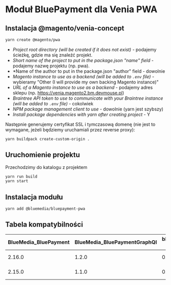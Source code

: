 # Moduł BluePayment dla Venia PWA 


## Instalacja @magento/venia-concept

```bash
yarn create @magento/pwa
```
- *Project root directory (will be created if it does not exist)* - podajemy ścieżkę, gdzie ma się znaleźć projekt.
- *Short name of the project to put in the package.json "name" field* - podajemy nazwę projektu (np. pwa).
- *Name of the author to put in the package.json "author" field - dowolnie
- *Magento instance to use as a backend (will be added to `.env` file)* - wybieramy "Other (I will provide my own backing Magento instance)"
- *URL of a Magento instance to use as a backend* - podajemy adres sklepu (np. https://venia.magento2.bm.devmouse.pl)
- *Braintree API token to use to communicate with your Braintree instance (will be added to `.env` file)* - cokolwiek
- *NPM package management client to use* - dowolnie (yarn jest szybszy)
- *Install package dependencies with yarn after creating project* - Y

Następnie generujemy certyfikat SSL i tymczasową domenę (nie jest to wymagane, jeżeli będziemy uruchamiali przez reverse proxy):
```bash
yarn buildpack create-custom-origin .
```

## Uruchomienie projektu
Przechodzimy do katalogu z projektem
```bash
yarn run build
yarn start
```

## Instalacja modułu
```bash
yarn add @bluemedia/bluepayment-pwa
```

## Tabela kompatybilności

| BlueMedia_BluePayment  | BlueMedia_BluePaymentGraphQl | bluemedia/bluepayment-pwa (JS) | Magento | Magento PWA |
| ------------- | ------------- | ------------- | ------------- | ------------- |
| 2.16.0 | 1.2.0 | 0.0.5 | 2.4.2 - 2.4.3 | 9.x - 10.x |
| 2.15.0 | 1.1.0 | 0.0.3 | 2.4.2 | 9.x - 10.x |

